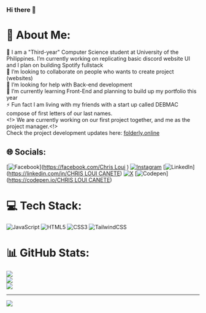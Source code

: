 ### Hi there 👋

# 💫 About Me:
🔭 I am a "Third-year" Computer Science student at University of the Philippines. I’m currently working on replicating basic discord website UI and I plan on building Spotify fullstack <br>👯 I’m looking to collaborate on people who wants to create project (websites)<br>🤝 I’m looking for help with Back-end development<br>🌱 I’m currently learning Front-End and planning to build up my portfolio this year<br>⚡ Fun fact I am living with my friends with a start up called DEBMAC compose of first letters of our last names.
<br><!> We are currently working on our first project together, and me as the project manager.<!><br> Check the project development updates here: [folderly.online](https://folderly.online/)


## 🌐 Socials:
[![Facebook](https://img.shields.io/badge/Facebook-%231877F2.svg?logo=Facebook&logoColor=white)]([https://facebook.com/Chris Loui](https://www.facebook.com/chrisloui.canete.3) ) [![Instagram](https://img.shields.io/badge/Instagram-%23E4405F.svg?logo=Instagram&logoColor=white)](https://instagram.com/_chrispppp_) [![LinkedIn](https://img.shields.io/badge/LinkedIn-%230077B5.svg?logo=linkedin&logoColor=white)]([https://linkedin.com/in/CHRIS LOUI CANETE](https://www.linkedin.com/in/chris-loui-canete-228118287/)) [![X](https://img.shields.io/badge/X-black.svg?logo=X&logoColor=white)](https://x.com/NASA_WAGMI_1007) [![Codepen](https://img.shields.io/badge/Codepen-000000?style=for-the-badge&logo=codepen&logoColor=white)]([https://codepen.io/CHRIS LOUI CANETE](https://codepen.io/CHRIS-LOUI-CANETE)) 

# 💻 Tech Stack:
![JavaScript](https://img.shields.io/badge/javascript-%23323330.svg?style=for-the-badge&logo=javascript&logoColor=%23F7DF1E) ![HTML5](https://img.shields.io/badge/html5-%23E34F26.svg?style=for-the-badge&logo=html5&logoColor=white) ![CSS3](https://img.shields.io/badge/css3-%231572B6.svg?style=for-the-badge&logo=css3&logoColor=white) ![TailwindCSS](https://img.shields.io/badge/tailwindcss-%2338B2AC.svg?style=for-the-badge&logo=tailwind-css&logoColor=white)
# 📊 GitHub Stats:
![](https://github-readme-stats.vercel.app/api?username=ChrisLoui&theme=dark&hide_border=false&include_all_commits=false&count_private=false)<br/>
![](https://github-readme-streak-stats.herokuapp.com/?user=ChrisLoui&theme=dark&hide_border=false)<br/>
![](https://github-readme-stats.vercel.app/api/top-langs/?username=ChrisLoui&theme=dark&hide_border=false&include_all_commits=false&count_private=false&layout=compact)

---
[![](https://visitcount.itsvg.in/api?id=ChrisLoui&icon=0&color=0)](https://visitcount.itsvg.in)

